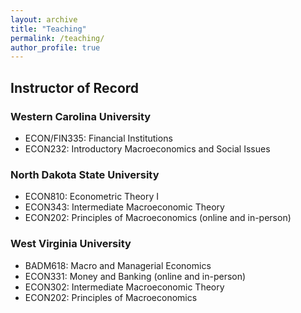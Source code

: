```yaml
---
layout: archive
title: "Teaching"
permalink: /teaching/
author_profile: true
---
```


## Instructor of Record

### Western Carolina University 
- ECON/FIN335: Financial Institutions 
- ECON232: Introductory Macroeconomics and Social Issues 

### North Dakota State University
- ECON810: Econometric Theory I 
- ECON343: Intermediate Macroeconomic Theory  
- ECON202: Principles of Macroeconomics (online and in-person)

### West Virginia University
- BADM618: Macro and Managerial Economics 
- ECON331: Money and Banking (online and in-person)
- ECON302: Intermediate Macroeconomic Theory 
- ECON202: Principles of Macroeconomics 

<!-- Evaluations:
- [Summary](/files/Teaching_Effectiveness.pdf)
- [All Evaluations](/files/Effectiveness_AllEvals.pdf) 
             
Selected Student Comments:
- "I think that James is able to explain things better and more clearly than any other professor I've had."
- "James is a really nice guy, super smart, responds to all emails and questions. I would have loved to take him in person. I think he did a great job given the circumstances of this semester."
- "Everything was amazing! the homeworks and the way that the class was laid out was great! Professor Dean will be an extremely great candidate for the next job he takes after grad school."
- "Professor Dean did a great job in making the course material understanding to those who may not understand. (He) did a great job breaking down the course content in a relatively easy to understand way."
- "(James) is good at explaining materials and related practical assignments. Great communicator, listener and motivating instructor."
- "(James) was very nice and created a learning environment where I was not stressed or cramming everything in."
- "His classes were very informative and fun to watch. It really takes a special person to make econ fun and he did a very good job." -->





